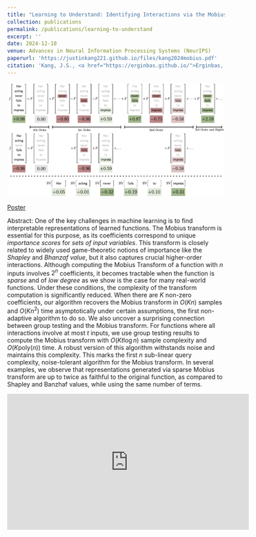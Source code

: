 ```yaml
---
title: "Learning to Understand: Identifying Interactions via the Mobius Transform"
collection: publications
permalink: /publications/learning-to-understand
excerpt: ''
date: 2024-12-10
venue: Advances in Neural Information Processing Systems (NeurIPS)
paperurl: 'https://justinkang221.github.io/files/kang2024mobius.pdf'
citation: 'Kang, J.S., <a href="https://erginbas.github.io/">Erginbas, Y.E.</a>, <a href="https://landonbutler.github.io/">Butler, L.</a>, <a href="https://web.ece.ucsb.edu/~ramtin/">Pedarsani, R.</a>, <a href="https://people.eecs.berkeley.edu/~kannanr/">Ramchandran, K.</a> &quot;Learning to Understand: Identifying Interactions via the Mobius Transform&quot;. NeurIPS, 2024.'
---
```


<img src="/images/interactions.png">


<a href='https://justinkang221.github.io/files/Learning_to_Understand_Poster_NeurIPS.pdf'>Poster</a>

Abstract: One of the key challenges in machine learning is to find interpretable representations of learned functions. The Mobius transform is essential for this purpose, as its coefficients correspond to unique *importance scores* for *sets of input variables*.
This transform is closely related to widely used game-theoretic notions of importance like the *Shapley* and *Bhanzaf value*, but it also captures crucial higher-order interactions.
Although computing the Mobius Transform of a function with $n$ inputs involves $2^n$ coefficients, it becomes tractable when the function is *sparse* and of *low degree* as we show is the case for many real-world functions. Under these conditions, the complexity of the transform computation is significantly reduced.
When there are $K$ non-zero coefficients, our algorithm recovers the Mobius transform in $O(Kn)$ samples and $O(Kn^2)$ time asymptotically under certain assumptions, the first non-adaptive algorithm to do so. We also uncover a surprising connection between group testing and the Mobius transform. For functions where all interactions involve at most $t$ inputs, we use group testing results to compute the Mobius transform with $O(Kt\log n)$ sample complexity and $O(K\mathrm{poly}(n))$ time. 
A robust version of this algorithm withstands noise and maintains this complexity. This marks the first $n$ sub-linear query complexity, noise-tolerant algorithm for the Mobius transform. In several examples, we observe that representations generated via sparse Mobius transform are up to twice as faithful to the original function, as compared to Shapley and Banzhaf values, while using the same number of terms.

<iframe width="560" height="315" src="https://www.youtube-nocookie.com/embed/5-OHk25H1mE" frameborder="0" allow="accelerometer; autoplay; encrypted-media; gyroscope; picture-in-picture" allowfullscreen></iframe>
